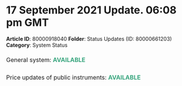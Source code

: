 # 17 September 2021 Update. 06:08 pm GMT

**Article ID**: 80000918040
**Folder**: Status Updates (ID: 80000661203)
**Category**: System Status

<p style="box-sizing: border-box; margin-bottom: 0px; margin-left: 0in; font-size: 16px; line-height: 32px; word-break: normal; overflow-wrap: break-word; text-align: justify;"><span dir="ltr" style="box-sizing: border-box; font-size: 16px; line-height: 32px;">General system: <span style="box-sizing: border-box; color: rgb(58, 166, 127);"><strong dir="ltr" style="box-sizing: border-box; font-weight: 700;">AVAILABLE</strong></span></span></p><p style="box-sizing: border-box; margin-bottom: 0px; margin-left: 0in; font-size: 16px; line-height: 32px; word-break: normal; overflow-wrap: break-word; text-align: justify;"><span dir="ltr" style="box-sizing: border-box; font-size: 16px; line-height: 32px;">Price updates of public instruments: <span style="box-sizing: border-box; color: rgb(213, 64, 54);"><strong style="box-sizing: border-box; font-weight: 700;"><strong style="box-sizing: border-box; font-weight: 700; color: rgb(58, 166, 127); font-family: -apple-system, BlinkMacSystemFont, "Segoe UI", Roboto, "Helvetica Neue", Arial, sans-serif; font-size: 16px; font-style: normal; font-variant-ligatures: normal; font-variant-caps: normal; letter-spacing: normal; orphans: 2; text-align: justify; text-indent: 0px; text-transform: none; white-space: normal; widows: 2; word-spacing: 0px; -webkit-text-stroke-width: 0px;  text-decoration-thickness: initial; text-decoration-style: initial; text-decoration-color: initial;">AVAILABLE</strong> </strong></span></span></p><div class="attachment-thumb ember-view" style="box-sizing: border-box; word-break: normal; overflow-wrap: break-word; font-size: 13px; line-height: 18px; color: rgb(24, 50, 71); font-family: -apple-system, BlinkMacSystemFont, "Segoe UI", Roboto, "Helvetica Neue", Arial, sans-serif; font-weight: 400; text-align: start; text-indent: 0px;"><br class="Apple-interchange-newline"></div>